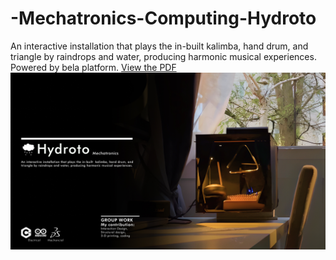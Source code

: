 # -Mechatronics-Computing-Hydroto
An interactive installation that plays the in-built  kalimba, hand drum, and  triangle by raindrops and water, producing harmonic musical experiences. Powered by bela platform.
[View the PDF](Hydrotoreport.pdf)
![Alt text](/Images/HydrotoSlide1.jpg)
